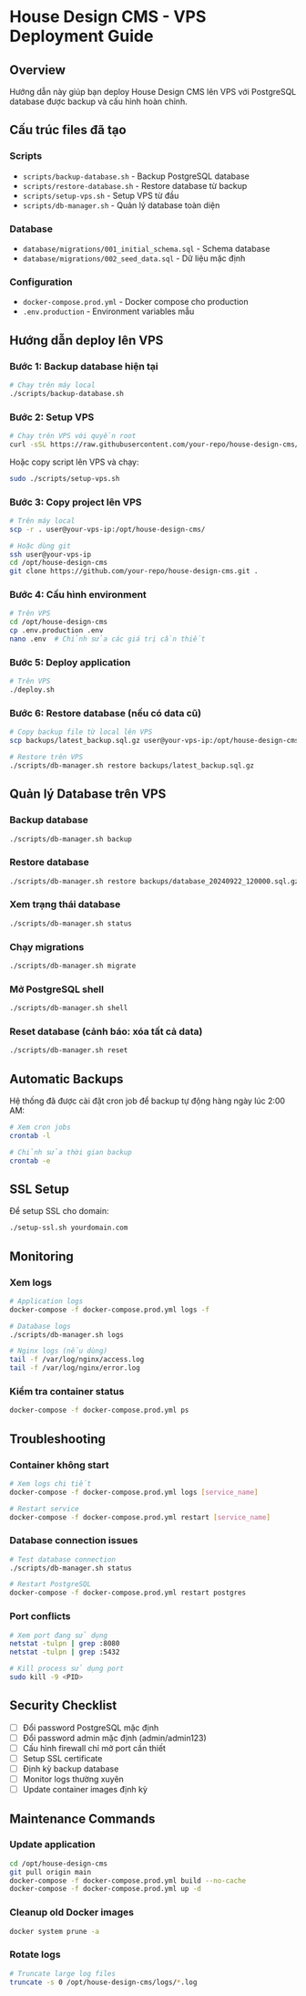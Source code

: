 # House Design CMS - VPS Deployment Guide

## Overview

Hướng dẫn này giúp bạn deploy House Design CMS lên VPS với PostgreSQL database được backup và cấu hình hoàn chỉnh.

## Cấu trúc files đã tạo

### Scripts

- `scripts/backup-database.sh` - Backup PostgreSQL database
- `scripts/restore-database.sh` - Restore database từ backup
- `scripts/setup-vps.sh` - Setup VPS từ đầu
- `scripts/db-manager.sh` - Quản lý database toàn diện

### Database

- `database/migrations/001_initial_schema.sql` - Schema database
- `database/migrations/002_seed_data.sql` - Dữ liệu mặc định

### Configuration

- `docker-compose.prod.yml` - Docker compose cho production
- `.env.production` - Environment variables mẫu

## Hướng dẫn deploy lên VPS

### Bước 1: Backup database hiện tại

```bash
# Chạy trên máy local
./scripts/backup-database.sh
```

### Bước 2: Setup VPS

```bash
# Chạy trên VPS với quyền root
curl -sSL https://raw.githubusercontent.com/your-repo/house-design-cms/main/scripts/setup-vps.sh | sudo bash
```

Hoặc copy script lên VPS và chạy:

```bash
sudo ./scripts/setup-vps.sh
```

### Bước 3: Copy project lên VPS

```bash
# Trên máy local
scp -r . user@your-vps-ip:/opt/house-design-cms/

# Hoặc dùng git
ssh user@your-vps-ip
cd /opt/house-design-cms
git clone https://github.com/your-repo/house-design-cms.git .
```

### Bước 4: Cấu hình environment

```bash
# Trên VPS
cd /opt/house-design-cms
cp .env.production .env
nano .env  # Chỉnh sửa các giá trị cần thiết
```

### Bước 5: Deploy application

```bash
# Trên VPS
./deploy.sh
```

### Bước 6: Restore database (nếu có data cũ)

```bash
# Copy backup file từ local lên VPS
scp backups/latest_backup.sql.gz user@your-vps-ip:/opt/house-design-cms/backups/

# Restore trên VPS
./scripts/db-manager.sh restore backups/latest_backup.sql.gz
```

## Quản lý Database trên VPS

### Backup database

```bash
./scripts/db-manager.sh backup
```

### Restore database

```bash
./scripts/db-manager.sh restore backups/database_20240922_120000.sql.gz
```

### Xem trạng thái database

```bash
./scripts/db-manager.sh status
```

### Chạy migrations

```bash
./scripts/db-manager.sh migrate
```

### Mở PostgreSQL shell

```bash
./scripts/db-manager.sh shell
```

### Reset database (cảnh báo: xóa tất cả data)

```bash
./scripts/db-manager.sh reset
```

## Automatic Backups

Hệ thống đã được cài đặt cron job để backup tự động hàng ngày lúc 2:00 AM:

```bash
# Xem cron jobs
crontab -l

# Chỉnh sửa thời gian backup
crontab -e
```

## SSL Setup

Để setup SSL cho domain:

```bash
./setup-ssl.sh yourdomain.com
```

## Monitoring

### Xem logs

```bash
# Application logs
docker-compose -f docker-compose.prod.yml logs -f

# Database logs
./scripts/db-manager.sh logs

# Nginx logs (nếu dùng)
tail -f /var/log/nginx/access.log
tail -f /var/log/nginx/error.log
```

### Kiểm tra container status

```bash
docker-compose -f docker-compose.prod.yml ps
```

## Troubleshooting

### Container không start

```bash
# Xem logs chi tiết
docker-compose -f docker-compose.prod.yml logs [service_name]

# Restart service
docker-compose -f docker-compose.prod.yml restart [service_name]
```

### Database connection issues

```bash
# Test database connection
./scripts/db-manager.sh status

# Restart PostgreSQL
docker-compose -f docker-compose.prod.yml restart postgres
```

### Port conflicts

```bash
# Xem port đang sử dụng
netstat -tulpn | grep :8080
netstat -tulpn | grep :5432

# Kill process sử dụng port
sudo kill -9 <PID>
```

## Security Checklist

- [ ] Đổi password PostgreSQL mặc định
- [ ] Đổi password admin mặc định (admin/admin123)
- [ ] Cấu hình firewall chỉ mở port cần thiết
- [ ] Setup SSL certificate
- [ ] Định kỳ backup database
- [ ] Monitor logs thường xuyên
- [ ] Update container images định kỳ

## Maintenance Commands

### Update application

```bash
cd /opt/house-design-cms
git pull origin main
docker-compose -f docker-compose.prod.yml build --no-cache
docker-compose -f docker-compose.prod.yml up -d
```

### Cleanup old Docker images

```bash
docker system prune -a
```

### Rotate logs

```bash
# Truncate large log files
truncate -s 0 /opt/house-design-cms/logs/*.log
```
